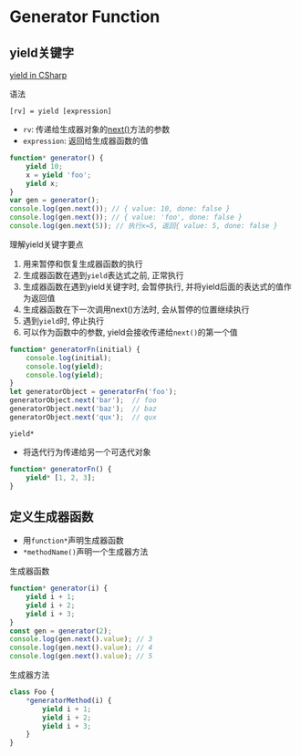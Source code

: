 # Generator Function

## yield关键字

[yield in CSharp](csharp-yield.md)

语法

`[rv] = yield [expression]`

- `rv`: 传递给生成器对象的[next()](javascript-generator.md)方法的参数
- `expression`: 返回给生成器函数的值

```js
function* generator() {
    yield 10;
    x = yield 'foo';
    yield x;
}
var gen = generator();
console.log(gen.next()); // { value: 10, done: false }
console.log(gen.next()); // { value: 'foo', done: false }
console.log(gen.next(5)); // 执行x=5, 返回{ value: 5, done: false }
```

理解yield关键字要点

1. 用来暂停和恢复生成器函数的执行
2. 生成器函数在遇到`yield`表达式之前, 正常执行
3. 生成器函数在遇到yield关键字时, 会暂停执行, 并将yield后面的表达式的值作为返回值
4. 生成器函数在下一次调用next()方法时, 会从暂停的位置继续执行
5. 遇到`yield`时, 停止执行
6. 可以作为函数中的参数, yield会接收传递给`next()`的第一个值

```js
function* generatorFn(initial) {
    console.log(initial);
    console.log(yield);
    console.log(yield);
}
let generatorObject = generatorFn('foo');
generatorObject.next('bar');  // foo
generatorObject.next('baz');  // baz
generatorObject.next('qux');  // qux
```

`yield*`

- 将迭代行为传递给另一个可迭代对象

```js
function* generatorFn() {
    yield* [1, 2, 3];
}
```

## 定义生成器函数

- 用`function*`声明生成器函数
- `*methodName()`声明一个生成器方法


生成器函数

```js
function* generator(i) {
    yield i + 1;
    yield i + 2;
    yield i + 3;
}
const gen = generator(2);
console.log(gen.next().value); // 3
console.log(gen.next().value); // 4
console.log(gen.next().value); // 5
```

生成器方法

```js
class Foo {
    *generatorMethod(i) {
        yield i + 1;
        yield i + 2;
        yield i + 3;
    }
}
```

